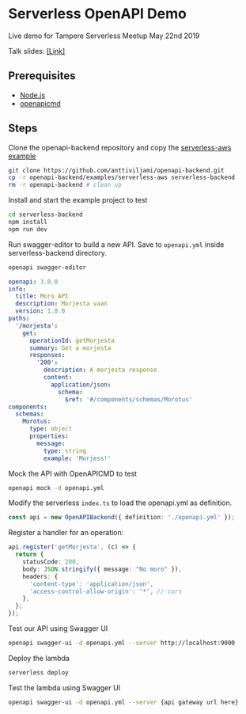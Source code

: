 # Serverless OpenAPI Demo

Live demo for Tampere Serverless Meetup May 22nd 2019

Talk slides: [[Link]](https://docs.google.com/presentation/d/1LaNrwxbI3WPye8EeOXBHlAg8C5GA8MRv8pGd7-x7d_o/edit?usp=sharing)

## Prerequisites

- [Node.js](https://nodejs.org)
- [openapicmd](https://github.com/anttiviljami/openapicmd)

## Steps

Clone the openapi-backend repository and copy the [serverless-aws example](https://github.com/anttiviljami/serverless-openapi-demo/tree/master/serverless-backend)

```sh
git clone https://github.com/anttiviljami/openapi-backend.git
cp -r openapi-backend/examples/serverless-aws serverless-backend
rm -r openapi-backend # clean up
```

Install and start the example project to test

```sh
cd serverless-backend
npm install
npm run dev
```

Run swagger-editor to build a new API. Save to `openapi.yml` inside serverless-backend directory.

```sh
openapi swagger-editor
```

```yaml
openapi: 3.0.0
info:
  title: Moro API
  description: Morjesta vaan
  version: 1.0.0
paths:
  '/morjesta':
    get:
      operationId: getMorjesta
      summary: Get a morjesta
      responses:
        '200':
          description: A morjesta response
          content:
            application/json:
              schema:
                $ref: '#/components/schemas/Morotus'
components:
  schemas:
    Morotus:
      type: object
      properties:
        message:
          type: string
          example: 'Morjess!'
```

Mock the API with OpenAPICMD to test

```sh
openapi mock -d openapi.yml
```

Modify the serverless `index.ts` to load the openapi.yml as definition.

```typescript
const api = new OpenAPIBackend({ definition: './openapi.yml' });
```

Register a handler for an operation:
```typescript
api.register('getMorjesta', (c) => {
  return {
    statusCode: 200,
    body: JSON.stringify({ message: "No moro" }),
    headers: {
      'content-type': 'application/json',
      'access-control-allow-origin': '*', // cors
    },
  };
});
```

Test our API using Swagger UI

```sh
openapi swagger-ui -d openapi.yml --server http://localhost:9000
```

Deploy the lambda

```sh
serverless deploy
```

Test the lambda using Swagger UI
```sh
openapi swagger-ui -d openapi.yml --server {api gateway url here}
```


